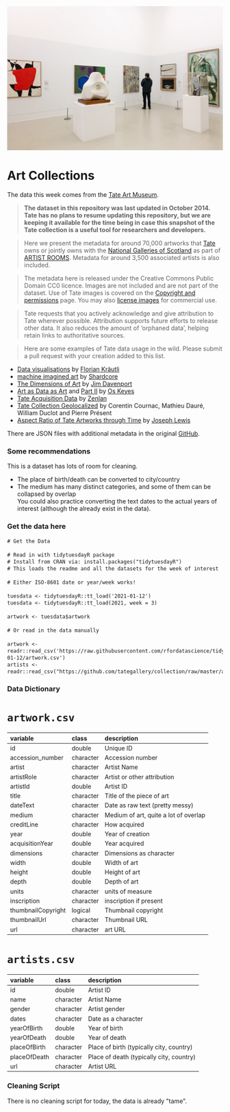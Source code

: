 ![Art Gallery](preview.png)

# Art Collections

The data this week comes from the [Tate Art Museum](https://github.com/tategallery/collection).


> **The dataset in this repository was last updated in October 2014. Tate has no plans to resume updating this repository, but we are keeping it available for the time being in case this snapshot of the Tate collection is a useful tool for researchers and developers.**


> Here we present the metadata for around 70,000 artworks that [Tate](http://www.tate.org.uk/) owns or jointly owns with the [National Galleries of Scotland](http://www.nationalgalleries.org) as part of [ARTIST ROOMS](http://www.tate.org.uk/artist-rooms). Metadata for around 3,500 associated artists is also included.

> The metadata here is released under the Creative Commons Public Domain CC0 licence.
> Images are not included and are not part of the dataset. Use of Tate images is covered on the
[Copyright and permissions](http://www.tate.org.uk/about/who-we-are/policies-and-procedures/website-terms-use/copyright-and-permissions) page. You may also [license images](http://tate-images.com) for commercial use.

> Tate requests that you actively acknowledge and give attribution to Tate wherever possible. Attribution supports future efforts to release other data.  It also reduces the amount of ‘orphaned data’, helping retain links to authoritative sources.


> Here are some examples of Tate data usage in the wild. Please submit a pull request with your creation added to this list.


* [Data visualisations](http://research.kraeutli.com/index.php/2013/11/the-tate-collection-on-github/) by [Florian Kräutli](http://www.kraeutli.com/)
* [machine imagined art](http://www.shardcore.org/cgi-bin/getArtwork.pl?id=a_96_19_f_26_b_1a_b_26_47_90_1d3_6_10_2d_) by [Shardcore](http://www.shardcore.org)
* [The Dimensions of Art](https://ifweassume.blogspot.com/2013/11/the-dimensions-of-art.html) by [Jim Davenport](http://www.ifweassume.com)
* [Art as Data as Art](https://ironholds.org/art-as-data-as-art/) and [Part II](https://ironholds.org/art-as-data-as-art-part-2/) by [Os Keyes](https://ironholds.org/)
* [Tate Acquisition Data](http://zenlan.com/tate/rickshaw.html) by [Zenlan](http://twitter.com/zenlan)
* [Tate Collection Geolocalized](https://williamdclt.github.io/tate-museum-artworks-geolocalized/) by Corentin Cournac, Mathieu Dauré, William Duclot and Pierre Présent
* [Aspect Ratio of Tate Artworks through Time](https://josephlewis.github.io/aspect.html) by [Joseph Lewis](https://josephlewis.github.io/)

There are JSON files with additional metadata in the original [GitHub](https://github.com/tategallery/collection).

### Some recommendations

This is a dataset has lots of room for cleaning.  

* The place of birth/death can be converted to city/country  
* The medium has many distinct categories, and some of them can be collapsed by overlap  
You could also practice converting the text dates to the actual years of interest (although the already exist in the data).  



### Get the data here

```{r}
# Get the Data

# Read in with tidytuesdayR package 
# Install from CRAN via: install.packages("tidytuesdayR")
# This loads the readme and all the datasets for the week of interest

# Either ISO-8601 date or year/week works!

tuesdata <- tidytuesdayR::tt_load('2021-01-12')
tuesdata <- tidytuesdayR::tt_load(2021, week = 3)

artwork <- tuesdata$artwork

# Or read in the data manually

artwork <- readr::read_csv('https://raw.githubusercontent.com/rfordatascience/tidytuesday/master/data/2021/2021-01-12/artwork.csv')
artists <- readr::read_csv("https://github.com/tategallery/collection/raw/master/artist_data.csv")

```
### Data Dictionary

# `artwork.csv`

|variable           |class     |description |
|:------------------|:---------|:-----------|
|id                 |double    | Unique ID |
|accession_number   |character | Accession number |
|artist             |character | Artist Name |
|artistRole         |character | Artist or other attribution |
|artistId           |double    | Artist ID |
|title              |character | Title of the piece of art |
|dateText           |character | Date as raw text (pretty messy) |
|medium             |character | Medium of art, quite a lot of overlap |
|creditLine         |character | How acquired |
|year               |double    | Year of creation |
|acquisitionYear    |double    | Year acquired |
|dimensions         |character | Dimensions as character |
|width              |double    | Width of art |
|height             |double    | Height of art |
|depth              |double    | Depth of art |
|units              |character | units of measure |
|inscription        |character | inscription if present |
|thumbnailCopyright |logical   | Thumbnail copyright|
|thumbnailUrl       |character | Thumbnail URL |
|url                |character | art URL |

# `artists.csv`

|variable     |class     |description |
|:------------|:---------|:-----------|
|id           |double    | Artist ID |
|name         |character | Artist Name |
|gender       |character | Artist gender|
|dates        |character | Date as a character |
|yearOfBirth  |double    | Year of birth |
|yearOfDeath  |double    | Year of death |
|placeOfBirth |character | Place of birth (typically city, country) |
|placeOfDeath |character | Place of death (typically city, country) |
|url          |character | Artist URL |

### Cleaning Script

There is no cleaning script for today, the data is already "tame".
